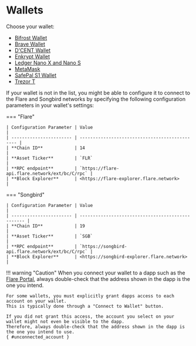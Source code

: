 # Wallets

Choose your wallet:

* [Bifrost Wallet](./bifrost-wallet.md)
* [Brave Wallet](./brave-wallet.md)
* [D'CENT Wallet](./dcent-wallet.md)
* [Enkrypt Wallet](./enkrypt-wallet.md)
* [Ledger Nano X and Nano S](./how-to-access-flare-network-with-a-ledger-device.md)
* [MetaMask](./how-to-access-flare-network-with-metamask.md)
* [SafePal S1 Wallet](./safepal-s1-wallet.md)
* [Trezor T](./how-to-access-flare-network-with-a-trezor-device.md)

If your wallet is not in the list, you might be able to configure it to connect to the Flare and Songbird networks by specifying the following configuration parameters in your wallet's settings:

=== "Flare"

    | Configuration Parameter | Value                                          |
    | ----------------------- | ---------------------------------------------- |
    | **Chain ID**            | 14                                             |
    | **Asset Ticker**        | `FLR`                                          |
    | **RPC endpoint**        | `https://flare-api.flare.network/ext/bc/C/rpc` |
    | **Block Explorer**      | <https://flare-explorer.flare.network>         |

=== "Songbird"

    | Configuration Parameter | Value                                             |
    | ----------------------- | ------------------------------------------------- |
    | **Chain ID**            | 19                                                |
    | **Asset Ticker**        | `SGB`                                             |
    | **RPC endpoint**        | `https://songbird-api.flare.network/ext/bc/C/rpc` |
    | **Block Explorer**      | <https://songbird-explorer.flare.network>         |

!!! warning "Caution"
    When you connect your wallet to a dapp such as the [Flare Portal](https://portal.flare.network/), always double-check that the address shown in the dapp is the one you intend.

    For some wallets, you must explicitly grant dapps access to each account on your wallet.
    This is typically done through a "Connect to Wallet" button.

    If you did not grant this access, the account you select on your wallet might not even be visible to the dapp.
    Therefore, always double-check that the address shown in the dapp is the one you intend to use.
    { #unconnected_account }
